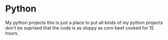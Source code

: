 # Python
My python projects
this is just a place to put all kinds of my python projects
don't be suprised that the code is as sloppy as corn beef cooked for 15 hours.
